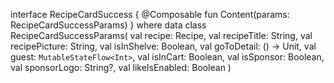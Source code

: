 interface RecipeCardSuccess {
@Composable
fun Content(params: RecipeCardSuccessParams)
}
where
data class RecipeCardSuccessParams(
val recipe: Recipe,
val recipeTitle: String,
val recipePicture: String,
val isInShelve: Boolean,
val goToDetail: () -> Unit,
val guest: `MutableStateFlow<Int>`,
val isInCart: Boolean,
val isSponsor: Boolean,
val sponsorLogo: String?,
val likeIsEnabled: Boolean
)